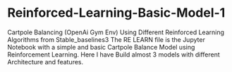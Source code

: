 # Reinforced-Learning-Basic-Model-1
Cartpole Balancing (OpenAi Gym Env) Using Different Reinforced Learning Algorithms from Stable_baselines3
  The RE LEARN file is the Jupyter Notebook with a simple and basic Cartpole Balance Model using Reinforcement Learning.
  Here I have Build almost 3 models with different Architecture and features.
